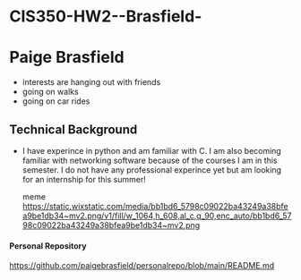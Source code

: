 # CIS350-HW2--Brasfield-
# Paige Brasfield
- interests are hanging out with friends
- going on walks
- going on car rides
## Technical Background
- I have experince in python and am familiar with C. I am also becoming familiar with networking software because of the courses I am in this semester. I do not have any professional experince yet but am looking for an internship for this summer!


  meme
  https://static.wixstatic.com/media/bb1bd6_5798c09022ba43249a38bfea9be1db34~mv2.png/v1/fill/w_1064,h_608,al_c,q_90,enc_auto/bb1bd6_5798c09022ba43249a38bfea9be1db34~mv2.png 


#### Personal Repository
https://github.com/paigebrasfield/personalrepo/blob/main/README.md
